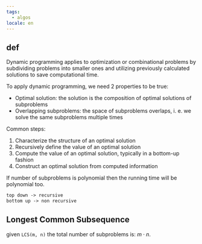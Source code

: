 ```yaml
---
tags:
  - algos
locale: en
---
```


## def

Dynamic programming applies to optimization or combinational problems by subdividing problems into smaller ones and utilizing previously calculated solutions to save computational time.

To apply dynamic programming, we need 2 properties to be true:

- Optimal solution: the solution is the composition of optimal solutions of subproblems
- Overlapping subproblems: the space of subproblems overlaps, i. e. we solve the same subproblems multiple times

Common steps:

1. Characterize the structure of an optimal solution
2. Recursively define the value of an optimal solution
3. Compute the value of an optimal solution, typically in a bottom-up fashion
4. Construct an optimal solution from computed information

If number of subproblems is polynomial then the running time will be polynomial too.

```txt
top down -> recursive
bottom up -> non recursive
```


## Longest Common Subsequence

given `LCS(m, n)` the total number of subproblems is: $m\cdot n$.